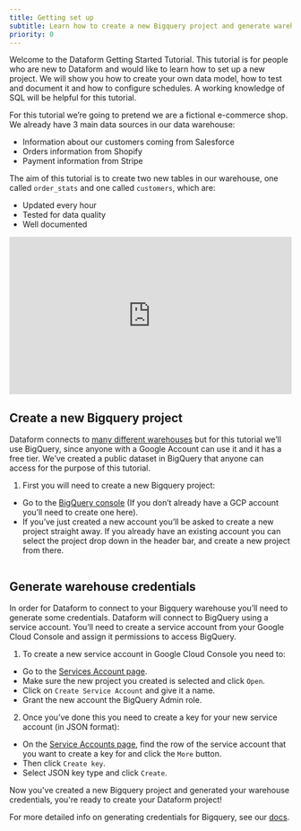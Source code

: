```yaml
---
title: Getting set up
subtitle: Learn how to create a new Bigquery project and generate warehouse credentials.
priority: 0
---
```


Welcome to the Dataform Getting Started Tutorial. This tutorial is for people who are new to Dataform and would like to learn how to set up a new project. We will show you how to create your own data model, how to test and document it and how to configure schedules. A working knowledge of SQL will be helpful for this tutorial.

For this tutorial we’re going to pretend we are a fictional e-commerce shop. We already have 3 main data sources in our data warehouse:

- Information about our customers coming from Salesforce
- Orders information from Shopify
- Payment information from Stripe

The aim of this tutorial is to create two new tables in our warehouse, one called `order_stats` and one called `customers`, which are:

- Updated every hour
- Tested for data quality
- Well documented

<div style="position: relative; padding-bottom: 55.78124999999999%; height: 0;"><iframe src="https://www.loom.com/embed/2368b67928ec43b2a7eaf8fabda636f9" frameborder="0" webkitallowfullscreen mozallowfullscreen allowfullscreen style="position: absolute; top: 0; left: 0; width: 100%; height: 100%;"></iframe></div>

## Create a new Bigquery project

Dataform connects to [many different warehouses](https://docs.dataform.co/warehouses) but for this tutorial we’ll use BigQuery, since anyone with a Google Account can use it and it has a free tier. We’ve created a public dataset in BigQuery that anyone can access for the purpose of this tutorial.

1. First you will need to create a new Bigquery project:

- Go to the [BigQuery console](https://console.cloud.google.com/bigquery) (If you don’t already have a GCP account you’ll need to create one here).
- If you’ve just created a new account you’ll be asked to create a new project straight away. If you already have an existing account you can select the project drop down in the header bar, and create a new project from there.

<img src="https://assets.dataform.co/getting%20started%20tutorial/set%20up/Screenshot%202020-08-13%20at%2015.40%201%20(1).png" max-width="753"  alt="" />

## Generate warehouse credentials

In order for Dataform to connect to your Bigquery warehouse you’ll need to generate some credentials. Dataform will connect to BigQuery using a service account. You’ll need to create a service account from your Google Cloud Console and assign it permissions to access BigQuery.

1. To create a new service account in Google Cloud Console you need to:

- Go to the [Services Account page](https://console.cloud.google.com/iam-admin/serviceaccounts).
- Make sure the new project you created is selected and click `Open`.
- Click on `Create Service Account` and give it a name.
- Grant the new account the BigQuery Admin role.

2. Once you’ve done this you need to create a key for your new service account (in JSON format):

- On the [Service Accounts page](https://console.cloud.google.com/iam-admin/serviceaccounts), find the row of the service account that you want to create a key for and click the `More` button.
- Then click `Create key`.
- Select JSON key type and click `Create`.

Now you've created a new Bigquery project and generated your warehouse credentials, you're ready to create your Dataform project!

For more detailed info on generating credentials for Bigquery, see our [docs](https://docs.dataform.co/warehouses/bigquery#__next).
